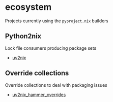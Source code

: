 # ecosystem

Projects currently using the `pyproject.nix` builders

## Python2nix

Lock file consumers producing package sets

- [uv2nix](https://github.com/adisbladis/uv2nix)

## Override collections

Override collections to deal with packaging issues

- [uv2nix_hammer_overrides](https://github.com/TyberiusPrime/uv2nix_hammer_overrides/)
